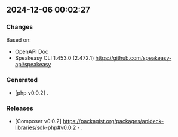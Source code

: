 

## 2024-12-06 00:02:27
### Changes
Based on:
- OpenAPI Doc  
- Speakeasy CLI 1.453.0 (2.472.1) https://github.com/speakeasy-api/speakeasy
### Generated
- [php v0.0.2] .
### Releases
- [Composer v0.0.2] https://packagist.org/packages/apideck-libraries/sdk-php#v0.0.2 - .